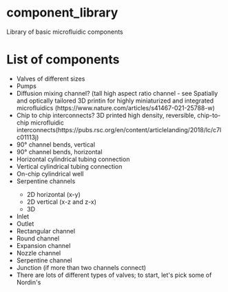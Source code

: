 # component_library
Library of basic microfluidic components

# List of components

<ul>
  <li>Valves of different sizes</li>
  <li>Pumps</li>
  <li>Diffusion mixing channel? (tall high aspect ratio channel - see Spatially and optically tailored 3D printin for highly miniaturized and integrated microfluidics (https://www.nature.com/articles/s41467-021-25788-w)</li>
  <li>Chip to chip interconnects? 3D printed high density, reversible, chip-to-chip microfluidic interconnects(https://pubs.rsc.org/en/content/articlelanding/2018/lc/c7lc01113j)</li>
  <li>90° channel bends, vertical</li>
  <li>90° channel bends, horizontal</li>
  <li>Horizontal cylindrical tubing connection</li>
  <li>Vertical cylindrical tubing connection</li>
  <li>On-chip cylindrical well</li>
  <li>Serpentine channels </li>
  <ul>
      <li>2D horizontal (x-y)</li>
      <li>2D vertical (x-z and z-x)</li>
      <li>3D</li>
    </ul>
  <li>Inlet</li>
  <li>Outlet</li>
  <li>Rectangular channel</li>
  <li>Round channel</li>
  <li>Expansion channel</li>
  <li>Nozzle channel</li>
  <li>Serpentine channel</li>
  <li>Junction (if more than two channels connect)</li>
  <li>There are lots of different types of valves; to start, let's pick some of Nordin's</li>
</ul>
